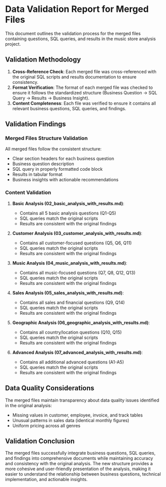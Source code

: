# Data Validation Report for Merged Files

This document outlines the validation process for the merged files containing questions, SQL queries, and results in the music store analysis project.

## Validation Methodology

1. **Cross-Reference Check**: Each merged file was cross-referenced with the original SQL scripts and results documentation to ensure consistency.
2. **Format Verification**: The format of each merged file was checked to ensure it follows the standardized structure (Business Question → SQL Query → Results → Business Insight).
3. **Content Completeness**: Each file was verified to ensure it contains all relevant business questions, SQL queries, and findings.

## Validation Findings

### Merged Files Structure Validation

All merged files follow the consistent structure:
- Clear section headers for each business question
- Business question description
- SQL query in properly formatted code block
- Results in tabular format
- Business insights with actionable recommendations

### Content Validation

1. **Basic Analysis (02_basic_analysis_with_results.md)**:
   - Contains all 5 basic analysis questions (Q1-Q5)
   - SQL queries match the original scripts
   - Results are consistent with the original findings

2. **Customer Analysis (03_customer_analysis_with_results.md)**:
   - Contains all customer-focused questions (Q5, Q6, Q11)
   - SQL queries match the original scripts
   - Results are consistent with the original findings

3. **Music Analysis (04_music_analysis_with_results.md)**:
   - Contains all music-focused questions (Q7, Q8, Q12, Q13)
   - SQL queries match the original scripts
   - Results are consistent with the original findings

4. **Sales Analysis (05_sales_analysis_with_results.md)**:
   - Contains all sales and financial questions (Q9, Q14)
   - SQL queries match the original scripts
   - Results are consistent with the original findings

5. **Geographic Analysis (06_geographic_analysis_with_results.md)**:
   - Contains all country/location questions (Q10, Q15)
   - SQL queries match the original scripts
   - Results are consistent with the original findings

6. **Advanced Analysis (07_advanced_analysis_with_results.md)**:
   - Contains all additional advanced questions (A1-A5)
   - SQL queries match the original scripts
   - Results are consistent with the original findings

## Data Quality Considerations

The merged files maintain transparency about data quality issues identified in the original analysis:
- Missing values in customer, employee, invoice, and track tables
- Unusual patterns in sales data (identical monthly figures)
- Uniform pricing across all genres

## Validation Conclusion

The merged files successfully integrate business questions, SQL queries, and findings into comprehensive documents while maintaining accuracy and consistency with the original analysis. The new structure provides a more cohesive and user-friendly presentation of the analysis, making it easier to understand the relationship between business questions, technical implementation, and actionable insights.

